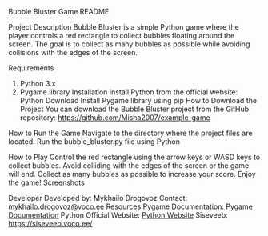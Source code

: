 Bubble Bluster Game README

Project Description
Bubble Bluster is a simple Python game where the player controls a red rectangle to collect bubbles floating around the screen. The goal is to collect as many bubbles as possible while avoiding collisions with the edges of the screen.

Requirements
1. Python 3.x
2. Pygame library
Installation
Install Python from the official website: Python Download
Install Pygame library using pip
How to Download the Project
You can download the Bubble Bluster project from the GitHub repository: https://github.com/Misha2007/example-game

How to Run the Game
Navigate to the directory where the project files are located.
Run the bubble_bluster.py file using Python

How to Play
Control the red rectangle using the arrow keys or WASD keys to collect bubbles.
Avoid colliding with the edges of the screen or the game will end.
Collect as many bubbles as possible to increase your score.
Enjoy the game!
Screenshots

Developer
Developed by: Mykhailo Drogovoz
Contact: mykhailo.drogovoz@voco.ee
Resources
Pygame Documentation: [Pygame Documentation](https://www.pygame.org/docs/)
Python Official Website: [Python Website](https://www.python.org/)
Siseveeb: https://siseveeb.voco.ee/
